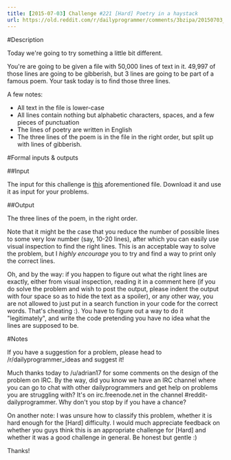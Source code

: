 ```yaml
---
title: [2015-07-03] Challenge #221 [Hard] Poetry in a haystack
url: https://old.reddit.com/r/dailyprogrammer/comments/3bzipa/20150703_challenge_221_hard_poetry_in_a_haystack/
---
```


#Description

Today we're going to try something a little bit different. 

You're are going to be given a file with 50,000 lines of text in it. 49,997 of those lines are going to be gibberish, but 3 lines are going to be part of a famous poem. Your task today is to find those three lines. 

A few notes: 

 * All text in the file is lower-case
 * All lines contain nothing but alphabetic characters, spaces, and a few pieces of punctuation
 * The lines of poetry are written in English
 * The three lines of the poem is in the file in the right order, but split up with lines of gibberish.

#Formal inputs &amp; outputs

##Input

The input for this challenge is [this](https://gist.githubusercontent.com/anonymous/c8fb349e9ae4fcb40cb5/raw/05a1ef03626057e1b57b5bbdddc4c2373ce4b465/challenge.txt) aforementioned file. Download it and use it as input for your problems. 

##Output

The three lines of the poem, in the right order. 

Note that it might be the case that you reduce the number of possible lines to some very low number (say, 10-20 lines), after which you can easily use visual inspection to find the right lines. This is an acceptable way to solve the problem, but I *highly encourage* you to try and find a way to print only the correct lines. 

Oh, and by the way: if you happen to figure out what the right lines are exactly, either from visual inspection, reading it in a comment here (if you do solve the problem and wish to post the output, please indent the output with four space so as to hide the text as a spoiler), or any other way, you are not allowed to just put in a search function in your code for the correct words. That's cheating :). You have to figure out a way to do it "legitimately", and write the code pretending you have no idea what the lines are supposed to be. 

#Notes

If you have a suggestion for a problem, please head to /r/dailyprogrammer_ideas and suggest it! 

Much thanks today to /u/adrian17 for some comments on the design of the problem on IRC. By the way, did you know we have an IRC channel where you can go to chat with other dailyprogrammers and get help on problems you are struggling with? It's on irc.freenode.net in the channel #reddit-dailyprogrammer. Why don't you stop by if you have a chance?

On another note: I was unsure how to classify this problem, whether it is hard enough for the [Hard] difficulty. I would much appreciate feedback on whether you guys think this is an appropriate challenge for [Hard] and whether it was a good challenge in general. Be honest but gentle :) 

Thanks!

